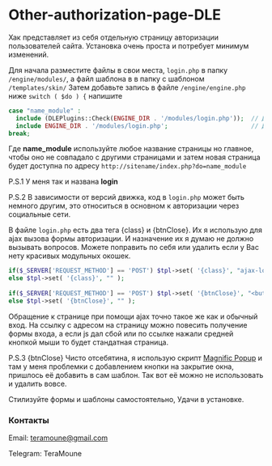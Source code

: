 # Other-authorization-page-DLE
Хак представляет из себя отдельную страницу авторизации пользователей сайта.
Установка очень проста и потребует минимум изменений.

Для начала разместите файлы в свои места, `login.php` в папку `/engine/modules/`, а файл шаблона в в папку с шаблоном `/templates/skin/`
Затем добавьте запись в файле `/engine/engine.php` ниже `switch ( $do ) {` напишите

```php
case "name_module" :
  include (DLEPlugins::Check(ENGINE_DIR . '/modules/login.php'));  // Для версий движка 13 и выше.
  include ENGINE_DIR . '/modules/login.php';                       // Для версии движка ниже 13.
break;
```
Где **name_module** используйте любое название страницы но главное, чтобы оно не совпадало с другими страницами 
и затем новая страница будет доступна по адресу `http://sitename/index.php?do=name_module`

P.S.1 У меня так и названа **login**

P.S.2 В зависимости от версий движка, код в `login.php` может быть немного другим, это относиться в основном к авторизации через социальные сети.

В файле `login.php` есть два тега {class} и {btnClose}. Их я использую для ajax вызова формы авторизации. 
И назначение их я думаю не должно вызывать вопросов. Можете поправить по себя или удалить если у Вас нету красивых модульных окошек.

```php
if($_SERVER['REQUEST_METHOD'] == 'POST') $tpl->set( '{class}', "ajax-login" );
else $tpl->set( '{class}', "" );
	
if($_SERVER['REQUEST_METHOD'] == 'POST') $tpl->set( '{btnClose}', "<button type=\"button\" class=\"mfp-close\">×</button>" );
else $tpl->set( '{btnClose}', "" );
```
Обращение к странице при помощи ajax точно такое же как и обычный вход. На ссылку с адресом на страницу можно повесить получение формы входа, а если js дал сбой или по ссылке нажали средней кнопкой мыши то будет стандатная страница.

P.S.3 {btnClose} Чисто отсебятина, я использую скрипт [Magnific Popup](https://dimsemenov.com/plugins/magnific-popup/) и там у меня
проблемки с добавлением кнопки на закрытие окна, пришлось её добавить в сам шаблон. Так вот её можно не использовать и удалить вовсе.

Стилизуйте формы и шаблоны самостоятельно, Удачи в установке.

### Контакты
Email: teramoune@gmail.com

Telegram: TeraMoune
